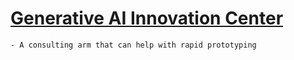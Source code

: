 # [Generative AI Innovation Center](https://aws.amazon.com/ai/generative-ai/innovation-center/)
	- A consulting arm that can help with rapid prototyping